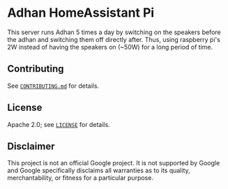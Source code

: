# Adhan HomeAssistant Pi

This server runs Adhan 5 times a day by switching on the speakers before the
adhan and switching them off directly after. Thus, using raspberry pi's 2W
instead of having the speakers on (~50W) for a long period of time.


## Contributing

See [`CONTRIBUTING.md`](CONTRIBUTING.md) for details.

## License

Apache 2.0; see [`LICENSE`](LICENSE) for details.

## Disclaimer

This project is not an official Google project. It is not supported by
Google and Google specifically disclaims all warranties as to its quality,
merchantability, or fitness for a particular purpose.
